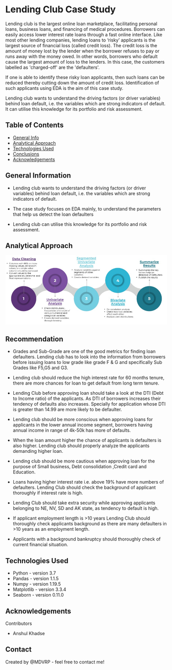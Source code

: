# Lending Club Case Study
Lending club is the largest online loan marketplace, facilitating personal loans, business loans, and financing of medical procedures. Borrowers can easily access lower interest rate loans through a fast online interface. Like most other lending companies, lending loans to ‘risky’ applicants is the largest source of financial loss (called credit loss). The credit loss is the amount of money lost by the lender when the borrower refuses to pay or runs away with the money owed. In other words, borrowers who default cause the largest amount of loss to the lenders. In this case, the customers labelled as 'charged-off' are the 'defaulters'.

If one is able to identify these risky loan applicants, then such loans can be reduced thereby cutting down the amount of credit loss. Identification of such applicants using EDA is the aim of this case study.

Lending club wants to understand the driving factors (or driver variables) behind loan default, i.e. the variables which are strong indicators of default. It can utilise this knowledge for its portfolio and risk assessment.

## Table of Contents
* [General Info](#general-information)
* [Analytical Approach](#analytical-approach)
* [Technologies Used](#technologies-used)
* [Conclusions](#conclusions)
* [Acknowledgements](#acknowledgements)

## General Information

- Lending club wants to understand the driving factors (or driver variables) behind loan default, i.e. the variables which are strong indicators of default. 

- The case study focuses on EDA mainly, to understand the parameters that help us detect the loan defaulters 

- Lending club can utilise this knowledge for its portfolio and risk assessment. 

## Analytical Approach
![analytical_approch](images/analytical_approch.jpg)

## Recommendation

- Grades and Sub-Grade are one of the good metrics for finding loan defaulters. Lending club has to look into the information from borrowers before issuing loans to low grade like grade F & G and specifically Sub Grades like F5,G5 and G3.

- Lending club should reduce the high interest rate for 60 months tenure, there are more chances for loan to get default from long term tenure.

- Lending Club before approving loan should take a look at the DTI (Debt to Income ratio) of the applicants. As DTI of borrowers increases their tendency of defaults also increases. Specially for application whose DTI is greater than 14.99 are more likely to be defaulter.

- Lending club should be more conscious when approving loans for applicants in the lower annual income segment, borrowers having annual income in range of 4k-50k has more of defaults.

- When the loan amount higher the chance of applicants is defaulters is also higher. Lending club should properly analyze the applicants demanding higher loan.

- Lending club should be more cautious when approving loan for the purpose of Small business, Debt consolidation ,Credit card and Education.

- Loans having higher interest rate i.e. above 19% have more numbers of defaulters. Lending Club  should check the background of applicant thoroughly if interest rate is high.

- Lending Club should take extra security while approving applicants belonging to NE, NV, SD and AK state, as tendency to default is high.

- If applicant employment length is >10 years Lending Club should thoroughly check applicants background as there are many defaulters in >10 years as an employment length.

- Applicants with a background bankruptcy should thoroughly check of current financial situation.

## Technologies Used
- Python - version 3.7
- Pandas - version 1.1.5
- Numpy - version 1.19.5
- Matplotlib - version 3.3.4
- Seaborn -  version 0.11.0

## Acknowledgements
Contributors 
- Anshul Khadse

## Contact
Created by @MDVRP - feel free to contact me!
